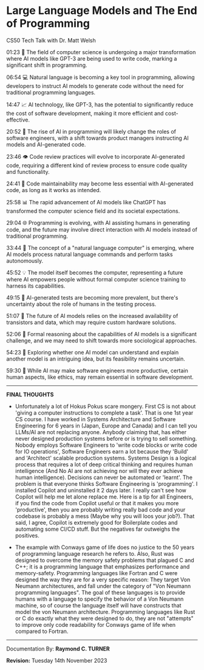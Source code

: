 # Large Language Models and The End of Programming

CS50 Tech Talk with Dr. Matt Welsh


01:23 🚀 The field of computer science is undergoing a major transformation where AI models like GPT-3 are being used to write code, marking a significant shift in programming.

06:54 💻 Natural language is becoming a key tool in programming, allowing developers to instruct AI models to generate code without the need for traditional programming languages.

14:47 📈 AI technology, like GPT-3, has the potential to significantly reduce the cost of software development, making it more efficient and cost-effective.

20:52 🤖 The rise of AI in programming will likely change the roles of software engineers, with a shift towards product managers instructing AI models and AI-generated code.

23:46 👁️ Code review practices will evolve to incorporate AI-generated code, requiring a different kind of review process to ensure code quality and functionality.

24:41 🤖 Code maintainability may become less essential with AI-generated code, as long as it works as intended.

25:58 📊 The rapid advancement of AI models like ChatGPT has transformed the computer science field and its societal expectations.

29:04 🌐 Programming is evolving, with AI assisting humans in generating code, and the future may involve direct interaction with AI models instead of traditional programming.

33:44 💬 The concept of a "natural language computer" is emerging, where AI models process natural language commands and perform tasks autonomously.

45:52 💡 The model itself becomes the computer, representing a future where AI empowers people without formal computer science training to harness its capabilities.

49:15 🤖 AI-generated tests are becoming more prevalent, but there's uncertainty about the role of humans in the testing process.

51:07 🧩 The future of AI models relies on the increased availability of transistors and data, which may require custom hardware solutions.

52:06 🤔 Formal reasoning about the capabilities of AI models is a significant challenge, and we may need to shift towards more sociological approaches.

54:23 🤖 Exploring whether one AI model can understand and explain another model is an intriguing idea, but its feasibility remains uncertain.

59:30 🧠 While AI may make software engineers more productive, certain human aspects, like ethics, may remain essential in software development.

---

**FINAL THOUGHTS**

* Unfortunately a lot of Hokus Pokus scare mongery. First CS is not about 'giving a computer instructions to complete a task'. That is one 1st year CS course. I have worked in Systems Architecture and Software Engineering for 6 years in (Japan, Europe and Canada) and I can tell you LLMs/AI  are not replacing anyone. Anybody claiming that, has either never designed production systems before or is trying to sell something. Nobody employs Software Engineers to 'write code blocks or write code for IO operations', Software Engineers earn a lot because they 'Build' and 'Architect' scalable production systems. Systems Design is a logical process that requires a lot of deep critical thinking and requires human intelligence (And No AI are not achieving nor will they ever achieve human intelligence). Decisions can never be automated or 'learnt'. The problem is that everyone thinks Software Engineering is 'programming'. I installed Copilot and uninstalled it 2 days later. I really can't see how Copilot will help me let alone replace me. Here is a tip for all Engineers, if you find the code from Copilot useful or that it makes you more 'productive', then you are probably writing really bad code and your codebase is probably a mess (Maybe why you will loos your job?). That said, I agree, Copilot is extremely good for Boilerplate codes and automating some CI/CD stuff. But the negatives far outweighs the positives.


* The example with Conways game of life does no justice to the 50 years of programming language research he refers to. Also, Rust was designed to overcome the memory safety problems that plagued C and C++; it is a programming language that emphasizes performance and memory-safety. Programming languages like Fortran and C were designed the way they are for a very specific reason: They target Von Neumann architectures, and fall under the category of "Von Neumann programming languages". The goal of these languages is to provide humans with a language to specify the behavior of a Von Neumann machine, so of course the language itself will have constructs that model the von Neumann architecture. Programming languages like Rust or C do exactly what they were designed to do, they are not "attempts" to improve only code readability for Conways game of life when compared to Fortran.

---

Documentation By: **Raymond C. TURNER**

**Revision:** Tuesday 14th November 2023
